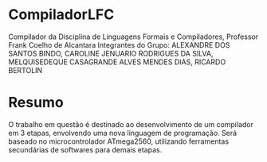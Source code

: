 # CompiladorLFC
Compilador da Disciplina de Linguagens Formais e Compiladores, Professor Frank Coelho de Alcantara
Integrantes do Grupo: ALEXANDRE DOS SANTOS BINDO, CAROLINE JENUARIO RODRIGUES DA SILVA, MELQUISEDEQUE CASAGRANDE ALVES MENDES DIAS, RICARDO BERTOLIN 

# Resumo
O trabalho em questão é destinado ao desenvolvimento de um compilador em 3 etapas, envolvendo uma nova linguagem de programação.
Será baseado no microcontrolador ATmega2560, utilizando ferramentas secundárias de softwares para demais etapas.
